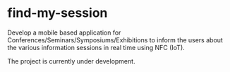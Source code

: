 # find-my-session

Develop a mobile based application for Conferences/Seminars/Symposiums/Exhibitions to inform the users about the various information sessions in real time using NFC (IoT).

The project is currently under development.
